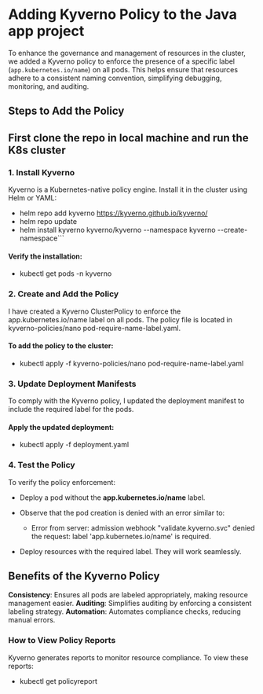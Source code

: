 # Adding Kyverno Policy to the Java app project

To enhance the governance and management of resources in the cluster, we added a Kyverno policy to enforce the presence of a specific label (`app.kubernetes.io/name`) on all pods. This helps ensure that resources adhere to a consistent naming convention, simplifying debugging, monitoring, and auditing.

## Steps to Add the Policy

## First clone the repo in local machine and run the K8s cluster

### 1. Install Kyverno
Kyverno is a Kubernetes-native policy engine. Install it in the cluster using Helm or YAML:


- helm repo add kyverno https://kyverno.github.io/kyverno/
- helm repo update
- helm install kyverno kyverno/kyverno --namespace kyverno --create-namespace```

#### Verify the installation:

- kubectl get pods -n kyverno

### 2. Create and Add the Policy
I have created a Kyverno ClusterPolicy to enforce the app.kubernetes.io/name label on all pods. The policy file is located in kyverno-policies/nano pod-require-name-label.yaml.

#### To add the policy to the cluster:

- kubectl apply -f kyverno-policies/nano pod-require-name-label.yaml

### 3. Update Deployment Manifests
To comply with the Kyverno policy, I updated the deployment manifest to include the required label for the pods. 

#### Apply the updated deployment:

- kubectl apply -f deployment.yaml

### 4. Test the Policy
To verify the policy enforcement:

- Deploy a pod without the **app.kubernetes.io/name** label.

- Observe that the pod creation is denied with an error similar to:

   - Error from server: admission webhook "validate.kyverno.svc" denied the request: label 'app.kubernetes.io/name' is required.
- Deploy resources with the required label. They will work seamlessly.

## Benefits of the Kyverno Policy
**Consistency**: Ensures all pods are labeled appropriately, making resource management easier.
**Auditing**: Simplifies auditing by enforcing a consistent labeling strategy.
**Automation**: Automates compliance checks, reducing manual errors.

### How to View Policy Reports
Kyverno generates reports to monitor resource compliance. To view these reports:

- kubectl get policyreport
